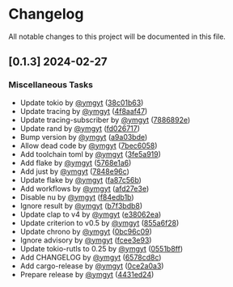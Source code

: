 # Changelog

All notable changes to this project will be documented in this file.

## [0.1.3] 2024-02-27

### Miscellaneous Tasks

- Update tokio by [@ymgyt](https://github.com/ymgyt) ([38c01b63](https://github.com/ymgyt/syndicationd/commit/38c01b6329d2aab651fd1fbb64ae7078f8eacbe9))
- Update tracing by [@ymgyt](https://github.com/ymgyt) ([4f8aaf47](https://github.com/ymgyt/syndicationd/commit/4f8aaf47de9682335cf1949424ecb85e405f693e))
- Update tracing-subscriber by [@ymgyt](https://github.com/ymgyt) ([7886892e](https://github.com/ymgyt/syndicationd/commit/7886892ea50ad61ca17b273ee94f0d14b826f02c))
- Update rand by [@ymgyt](https://github.com/ymgyt) ([fd026717](https://github.com/ymgyt/syndicationd/commit/fd026717b52bae98f2fdfcfe3b83bac52e4cab99))
- Bump version by [@ymgyt](https://github.com/ymgyt) ([a9a03bde](https://github.com/ymgyt/syndicationd/commit/a9a03bdee719a84ee0f952f25d734c9622b8b90b))
- Allow dead code by [@ymgyt](https://github.com/ymgyt) ([7bec6058](https://github.com/ymgyt/syndicationd/commit/7bec6058613eeabc9fc816516eed4ebf0628c57e))
- Add toolchain toml by [@ymgyt](https://github.com/ymgyt) ([3fe5a919](https://github.com/ymgyt/syndicationd/commit/3fe5a919fec26803010aef7e5916b1150411752b))
- Add flake by [@ymgyt](https://github.com/ymgyt) ([5768e1a6](https://github.com/ymgyt/syndicationd/commit/5768e1a6b178afec41df33d089cb193f947a3a98))
- Add just by [@ymgyt](https://github.com/ymgyt) ([7848e96c](https://github.com/ymgyt/syndicationd/commit/7848e96c7cf042e85519d858ac132284654dfafc))
- Update flake by [@ymgyt](https://github.com/ymgyt) ([fa87c56b](https://github.com/ymgyt/syndicationd/commit/fa87c56b421d87ae1ffefd7e88038ea496de1805))
- Add workflows by [@ymgyt](https://github.com/ymgyt) ([afd27e3e](https://github.com/ymgyt/syndicationd/commit/afd27e3eef69eaa28af64c17f01b62568bf2104e))
- Disable nu by [@ymgyt](https://github.com/ymgyt) ([f84edb1b](https://github.com/ymgyt/syndicationd/commit/f84edb1b96ac59d5aa53a375144a3aa4782a1356))
- Ignore result by [@ymgyt](https://github.com/ymgyt) ([b7f3bdb8](https://github.com/ymgyt/syndicationd/commit/b7f3bdb808bf4f146f00305155c74d59b43c2644))
- Update clap to v4 by [@ymgyt](https://github.com/ymgyt) ([e38062ea](https://github.com/ymgyt/syndicationd/commit/e38062eadc19dac6c8935863e541122328fcf556))
- Update criterion to v0.5 by [@ymgyt](https://github.com/ymgyt) ([855a6f28](https://github.com/ymgyt/syndicationd/commit/855a6f28a643c680c71f7e788a3fc9bf49439db3))
- Update chrono by [@ymgyt](https://github.com/ymgyt) ([0bc96c09](https://github.com/ymgyt/syndicationd/commit/0bc96c09f060d51e1999cff061d0d8714bd20d52))
- Ignore advisory by [@ymgyt](https://github.com/ymgyt) ([fcee3e93](https://github.com/ymgyt/syndicationd/commit/fcee3e93cfeece806c633e82e495cab550f4149c))
- Update tokio-rutls to 0.25 by [@ymgyt](https://github.com/ymgyt) ([0551b8ff](https://github.com/ymgyt/syndicationd/commit/0551b8ff353788c636783005fe42d5a8fab09122))
- Add CHANGELOG by [@ymgyt](https://github.com/ymgyt) ([6578cd8c](https://github.com/ymgyt/syndicationd/commit/6578cd8c563b81dee794ab20832deb5e5c85903d))
- Add cargo-release by [@ymgyt](https://github.com/ymgyt) ([0ce2a0a3](https://github.com/ymgyt/syndicationd/commit/0ce2a0a3bb23e289c22f14d7289ee8ed81d7a073))
- Prepare release by [@ymgyt](https://github.com/ymgyt) ([4431ed24](https://github.com/ymgyt/syndicationd/commit/4431ed24980d0762c75a409a73e079536603c8eb))

<!-- generated by git-cliff -->
